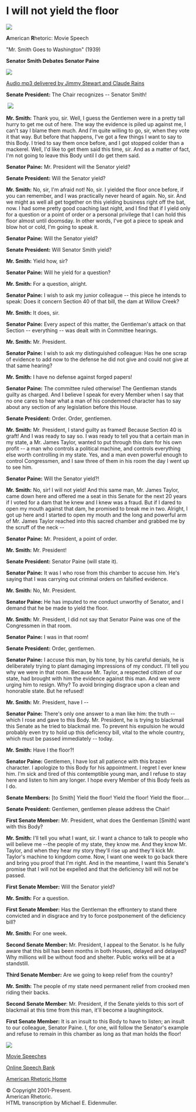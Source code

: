 # I will not yield the floor

[![](https://www.americanrhetoric.com/images/ARLogoMovieSpeeches.jpg)](https://www.americanrhetoric.com/moviespeeches.htm)

**A**merican **R**hetoric: Movie Speech 

"Mr. Smith Goes to Washington" (1939)

**Senator Smith Debates Senator Paine**

[![](https://www.americanrhetoric.com/images/moviepostermrsmithgoestowashingtonbluray.jpg)](https://www.amazon.com/Washington-4K-Mastered-UltraViolet-Included-Digibook/dp/B00N5708NE/ref=sr_1_1?dchild=1&keywords=mr+smith+goes+to+blu+ray&qid=1595204254&sr=8-1)

[Audio mp3 delivered by Jimmy Stewart and Claude Rains](https://www.americanrhetoric.com/mp3clips/newmoviespeeches/moviespeechmrsmithfilibuster1.mp3)

**Senate President:** The Chair recognizes -- Senator Smith!

 ![](https://www.americanrhetoric.com/images/mrsmithfilibuster2.JPG)

**Mr. Smith:** Thank you, sir. Well, I guess the Gentlemen were in a pretty tall hurry to get me out of here. The way the evidence is piled up against me, I can't say I blame them much. And I'm quite willing to go, sir, when they vote it that way. But before that happens, I've got a few things I want to say to this Body. I tried to say them once before, and I got stopped colder than a mackerel. Well, I'd like to get them said this time, sir. And as a matter of fact, I'm not going to leave this Body until I do get them said.

**Senator Paine:** Mr. President will the Senator yield?

**Senate President:** Will the Senator yield?

**Mr. Smith:** No, sir, I'm afraid not! No, sir. I yielded the floor once before, if you can remember, and I was practically never heard of again. No, sir. And we might as well all get together on this yielding business right off the bat, now. I had some pretty good coaching last night, and I find that if I yield only for a question or a point of order or a personal privilege that I can hold this floor almost until doomsday. In other words, I've got a piece to speak and blow hot or cold, I'm going to speak it.

**Senator Paine:** Will the Senator yield?

**Senate President:** Will Senator Smith yield?

**Mr. Smith:** Yield how, sir?

**Senator Paine:** Will he yield for a question?

**Mr. Smith:** For a question, alright.

**Senator Paine:** I wish to ask my junior colleague -- this piece he intends to speak: Does it concern Section 40 of that bill, the dam at Willow Creek?

**Mr. Smith:** It does, sir.

**Senator Paine:** Every aspect of this matter, the Gentleman's attack on that Section -- everything -- was dealt with in Committee hearings.

**Mr. Smith:** Mr. President.

**Senator Paine:** I wish to ask my distinguished colleague: Has he one scrap of evidence to add now to the defense he did not give and could not give at that same hearing?

**Mr. Smith:** I have no defense against forged papers!

**Senator Paine:** The committee ruled otherwise! The Gentleman stands guilty as charged. And I believe I speak for every Member when I say that no one cares to hear what a man of his condemned character has to say about any section of any legislation before this House.

**Senate President:** Order. Order, gentlemen.

**Mr. Smith:** Mr. President, I stand guilty as framed! Because Section 40 is graft! And I was ready to say so. I was ready to tell you that a certain man in my state, a Mr. James Taylor, wanted to put through this dam for his own profit -- a man who controls a political machine, and controls everything else worth controlling in my state. Yes, and a man even powerful enough to control Congressmen, and I saw three of them in his room the day I went up to see him.

**Senator Paine:** Will the Senator yield?!

**Mr. Smith:** No, sir! I will not yield! And this same man, Mr. James Taylor, came down here and offered me a seat in this Senate for the next 20 years if I voted for a dam that he knew and I knew was a fraud. But if I dared to open my mouth against that dam, he promised to break me in two. Alright, I got up here and I started to open my mouth and the long and powerful arm of Mr. James Taylor reached into this sacred chamber and grabbed me by the scruff of the neck --

**Senator Paine:** Mr. President, a point of order.

**Mr. Smith:** Mr. President!

**Senate President:** Senator Paine (will state it).

**Senator Paine:** It was I who rose from this chamber to accuse him. He's saying that I was carrying out criminal orders on falsified evidence.

**Mr. Smith:** No, Mr. President.

**Senator Paine:** He has imputed to me conduct unworthy of Senator, and I demand that he be made to yield the floor.

**Mr. Smith:** Mr. President, I did not say that Senator Paine was one of the Congressmen in that room.

**Senator Paine:** I was in that room!

**Senate President:** Order, gentlemen.

**Senator Paine:** I accuse this man, by his tone, by his careful denials, he is deliberately trying to plant damaging impressions of my conduct. I'll tell you why we were in that room. Because Mr. Taylor, a respected citizen of our state, had brought with him the evidence against this man. And we were urging him to resign. Why? To avoid bringing disgrace upon a clean and honorable state. But he refused!

**Mr. Smith:** Mr. President, have I --

**Senator Paine:** There's only one answer to a man like him: the truth -- which I rose and gave to this Body. Mr. President, he is trying to blackmail this Senate as he tried to blackmail me. To prevent his expulsion he would probably even try to hold up this deficiency bill, vital to the whole country, which must be passed immediately -- today.

**Mr. Smith:** Have I the floor?!

**Senator Paine:** Gentlemen, I have lost all patience with this brazen character. I apologize to this Body for his appointment. I regret I ever knew him. I'm sick and tired of this contemptible young man, and I refuse to stay here and listen to him any longer. I hope every Member of this Body feels as I do.

**Senate Members:** [to Smith] Yield the floor! Yield the floor! Yield the floor....

**Senate President:** Gentlemen, gentlemen please address the Chair!

**First Senate Member:** Mr. President, what does the Gentleman [Smith] want with this Body?

**Mr. Smith:** I'll tell you what I want, sir. I want a chance to talk to people who will believe me --the people of my state, they know me. And they know Mr. Taylor, and when they hear my story they'll rise up and they'll kick Mr. Taylor's machine to kingdom come. Now, I want one week to go back there and bring you proof that I'm right. And in the meantime, I want this Senate's promise that I will not be expelled and that the deficiency bill will not be passed.

**First Senate Member:** Will the Senator yield?

**Mr. Smith:** For a question.

**First Senate Member:** Has the Gentleman the effrontery to stand there convicted and in disgrace and try to force postponement of the deficiency bill?

**Mr. Smith:** For one week.

**Second Senate Member:** Mr. President, I appeal to the Senator. Is he fully aware that this bill has been months in both Houses, delayed and delayed? Why millions will be without food and shelter. Public works will be at a standstill.

**Third Senate Member:** Are we going to keep relief from the country?

**Mr. Smith:** The people of my state need permanent relief from crooked men riding their backs.

**Second** **Senate Member**: Mr. President, if the Senate yields to this sort of blackmail at this time from this man, it'll become a laughingstock.

**First Senate Member:** It is an insult to this Body to have to listen; an insult to our colleague, Senator Paine. I, for one, will follow the Senator's example and refuse to remain in this chamber as long as that man holds the floor!

[![](https://www.americanrhetoric.com/images/moviepostermrsmithgoestowashingtonbluray.jpg)](https://www.amazon.com/Washington-4K-Mastered-UltraViolet-Included-Digibook/dp/B00N5708NE/ref=sr_1_1?dchild=1&keywords=mr+smith+goes+to+blu+ray&qid=1595204254&sr=8-1)

[](https://www.americanrhetoric.com/index.htm)[Movie Speeches](https://www.americanrhetoric.com/moviespeeches.htm)

[Online Speech Bank](https://www.americanrhetoric.com/speechbank.htm)

[American Rhetoric Home](https://www.americanrhetoric.com/index.htm)

© Copyright 2001-Present.    
American Rhetoric.  
HTML transcription by Michael E. Eidenmuller.
